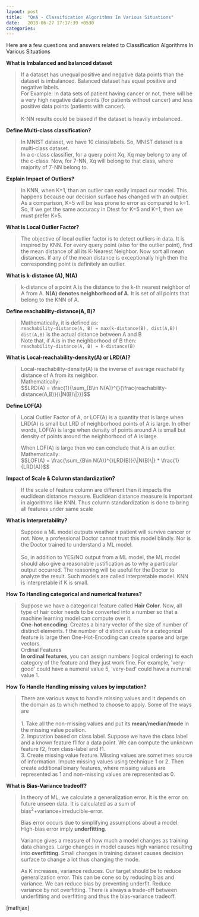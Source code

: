 ```yaml
---
layout: post
title:  "QnA - Classification Algorithms In Various Situations"
date:   2018-06-27 17:17:39 +0530
categories: 
---
```


<p>Here are a few questions and answers related to Classification Algorithms In Various Situations<!--more--></p>
<p><strong>What is Imbalanced and balanced dataset</strong></p>
<blockquote>
<p>If a dataset has unequal positive and negative data points than the dataset is imbalanced. Balanced dataset has equal positive and negative labels.<br />For Example: In data sets of patient having cancer or not, there will be a very high negative data points (for patients without cancer) and less positive data points (patients with cancer).<br /><br />K-NN results could be biased if the dataset is heavily imbalanced.</p>
</blockquote>
<p> </p>
<p><strong>Define Multi-class classification?</strong></p>
<blockquote>
<p>In MNIST dataset, we have 10 class/labels. So, MNIST dataset is a multi-class dataset.<br />In a c-class classifier, for a query point Xq, Xq may belong to any of the c-class. Now, for 7-NN, Xq will belong to that class, where majority of 7-NN belong to.</p>
</blockquote>
<p> </p>
<p><strong>Explain Impact of Outliers?</strong></p>
<blockquote>
<p>In KNN, when K=1, than an outlier can easily impact our model. This happens because our decision surface has changed with an outpier. As a comparison, K=5 will be less prone to error as compared to k=1. So, if we get the same accuracy in Dtest for K=5 and K=1, then we must prefer K=5.</p>
</blockquote>
<p> </p>
<p><strong>What is Local Outlier Factor?</strong></p>
<blockquote>
<p>The objective of local outlier factor is to detect outliers in data. It is inspired by KNN. For every query point (also for the outlier point), find the mean distance of all its K-Nearest Neighbor. Now sort all mean distances. If any of the mean distance is exceptionally high then the corresponding point is definitely an outlier.</p>
</blockquote>
<p> </p>
<p><strong>What is k-distance (A), N(A)</strong></p>
<blockquote>
<p>k-distance of a point A is the distance to the k-th nearest neighbor of A from A. <strong>N(A) denotes neighborhood of A</strong>. It is set of all points that belong to the KNN of A.</p>
</blockquote>
<p> </p>
<p><strong>Define reachability-distance(A, B)?</strong></p>
<blockquote>
<p>Mathematically, it is defined as:<br /><code>reachability-distance(A, B) = max(k-distance(B), dist(A,B))</code><br /><code>dist(A,B)</code> is the actual distance between A and B<br />Note that, if A is in the neighborhood of B then:<br /><code>reachability-distance(A, B) = k-distance(B)</code></p>
</blockquote>
<p> </p>
<p><strong>What is Local-reachability-density(A) or LRD(A)?</strong></p>
<blockquote>
<p>Local-reachability-density(A) is the inverse of average reachability distance of A from its neighbor.<br />Mathematically:<br />$$LRD(A) = \frac{1}{\sum_{B\in N(A)}^{}{\frac{reachability-distance(A,B)}{\|N(B)\|}}}$$</p>
</blockquote>
<p> </p>
<p><strong>Define LOF(A)</strong></p>
<blockquote>
<p>Local Outlier Factor of A, or LOF(A) is a quantity that is large when LRD(A) is small but LRD of neighborhood points of A is large. In other words, LOF(A) is large when density of points around A is small but density of points around the neighborhood of A is large.</p>
<p>When LOF(A) is large then we can conclude that A is an outlier.<br />Mathematically:<br />$$LOF(A) = \frac{\sum_{B\in N(A)}^{}LRD(B)}{\|N(B)\|} * \frac{1}{LRD(A)}$$</p>
</blockquote>
<p> </p>
<p><strong>Impact of Scale &amp; Column standardization?</strong></p>
<blockquote>
<p>If the scale of feature column are different then it impacts the euclidean distance measure. Euclidean distance measure is important in algorithms like KNN. Thus column standardization is done to bring all features under same scale</p>
</blockquote>
<p> </p>
<p><strong>What is Interpretability?</strong></p>
<blockquote>
<p>Suppose a ML model outputs weather a patient will survive cancer or not. Now, a professional Doctor cannot trust this model blindly. Nor is the Doctor trained to understand a ML model.<br /><br />So, in addition to YES/NO output from a ML model, the ML model should also give a reasonable justification as to why a particular output occurred. The reasoning will be useful for the Doctor to analyze the result. Such models are called interpretable model. KNN is interpretable if K is small.</p>
</blockquote>
<p> </p>
<p><strong>How To Handling categorical and numerical features?</strong></p>
<blockquote>
<p>Suppose we have a categorical feature called <strong>Hair Color</strong>. Now, all type of hair color needs to be converted into a number so that a machine learning model can compute over it. <br /><strong>One-hot encoding</strong>: Creates a binary vector of the size of number of distinct elements. f the number of distinct values for a categorical feature is large then One-Hot-Encoding can create sparse and large vectors.<br />Ordinal Features<br /><strong>In ordinal features</strong>, you can assign numbers (logical ordering) to each category of the feature and they just work fine. For example, 'very-good' could have a numeral value 5, 'very-bad' could have a numeral value 1.</p>
</blockquote>
<p> </p>
<p><strong>How To Handle Handling missing values by imputation?</strong></p>
<blockquote>
<p>There are various ways to handle missing values and it depends on the domain as to which method to choose to apply. Some of the ways are <br /><br />1. Take all the non-missing values and put its <strong>mean/median/mode</strong> in the missing value position.<br />2. Imputation based on class label. Suppose we have the class label and a known feature f1 for a data point. We can compute the unknown feature f2, from class-label and f1.<br />3. Create missing value feature. Missing values are sometimes source of information. Impute missing values using technique 1 or 2. Then create additional binary features, where missing values are represented as 1 and non-missing values are represented as 0.</p>
</blockquote>
<p> </p>
<p><strong>What is Bias-Variance tradeoff?</strong></p>
<blockquote>
<p>In theory of ML, we calculate a generalization error. It is the error on future unseen data. It is calculated as a sum of bias<sup>2</sup>+variance+irreducible-error.</p>
<p>Bias error occurs due to simplifying assumptions about a model. High-bias error imply <strong>underfitting</strong>.</p>
<p>Variance gives a measure of how much a model changes as training data changes. Large changes in model causes high variance resulting into <strong>overfitting</strong>. Small changes in training dataset causes decision surface to change a lot thus changing the mode.</p>
<p>As K increases, variance reduces. Our target should be to reduce generalization error. This can be cone so by reducing bias and variance. We can reduce bias by preventing underfit. Reduce variance by not overfitting. There is always a trade-off between underfitting and overfitting and thus the bias-variance tradeoff.</p>
</blockquote>
<p>[mathjax]</p>